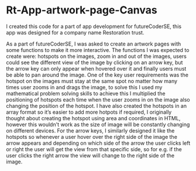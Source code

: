 # Rt-App-artwork-page-Canvas
I created this code for a part of app development for futureCoderSE, this app was designed for a company name Restoration trust.


As a part of futureCoderSE, I was asked to create an artwork pages with some functions to make it more interactive. The functions I was expected to create were: hotspots on the images, zoom in and out of the images, users could see the different view of the image by clicking on an arrow key, but the arrow key can only appear when hovered over it and finally users must be able to pan around the image. One of the key user requirements was the hotspot on the images must stay at the same spot no matter how many times user zooms in and drags the image, to solve this I used my mathematical problem solving skills to achieve this I multiplied the positioning of hotspots each time when the user zooms in on the image also changing the position of the hotspot. I have also created the hotspots in an array format so it’s easier to add more hotpots if required, I originally thought about creating the hotspot using area and coordinates in HTML, however this wouldn't work as the size of image will be constantly changing on different devices. For the arrow keys, I similarly designed it like the hotspots so whenever a user hover over the right side of the image the arrow appears and depending on which side of the arrow the user clicks left or right the user will get the view from that specific side, so for e.g. if the user clicks the right arrow the view will change to the right side of the image. 

